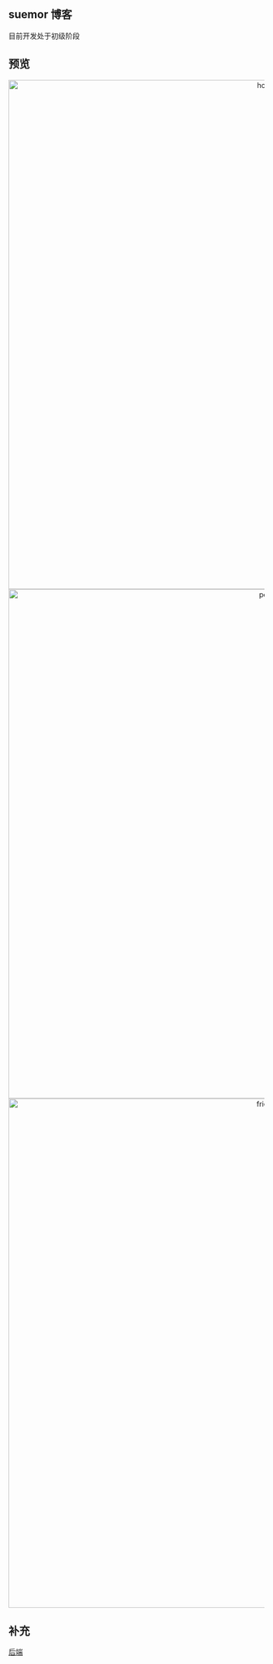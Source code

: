 ## suemor 博客 
目前开发处于初级阶段
## 预览

<p align="middle">
<img src="https://fastly.jsdelivr.net/gh/suemor233/static@main/img/suemor-home-1.jpg" width="1000" alt="home"  />
<img src="https://fastly.jsdelivr.net/gh/suemor233/static@main/img/suemor-post-1.jpg" width="1000" alt="post"  />
<img src="https://fastly.jsdelivr.net/gh/suemor233/static@main/img/friends2-1.jpg" width="1000" alt="friend"  />
</p>

## 补充

[后端](https://github.com/suemor233/suemor-core) 


